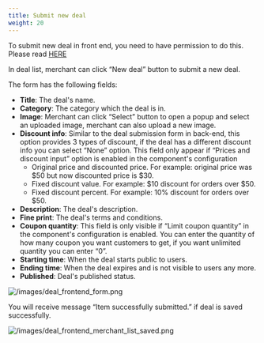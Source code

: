 ```yaml
---
title: Submit new deal
weight: 20
---
```

To submit new deal in front end, you need to have permission to do this. Please read [HERE](/configuration/permissions/)

In deal list, merchant can click “New deal” button to submit a new deal.

The form has the following fields:

*   **Title**: The deal's name.
*   **Category**: The category which the deal is in.
*   **Image**: Merchant can click “Select” button to open a popup and select an uploaded image, merchant can also upload a new image.
*   **Discount info**: Similar to the deal submission form in back-end, this option provides 3 types of discount, if the deal has a different discount info you can select “None” option. This field only appear if “Prices and discount input” option is enabled in the component's configuration
    *   Original price and discounted price. For example: original price was $50 but now discounted price is $30.
    *   Fixed discount value. For example: $10 discount for orders over $50.
    *   Fixed discount percent. For example: 10% discount for orders over $50.
*   **Description**: The deal's description.
*   **Fine print**: The deal's terms and conditions.
*   **Coupon quantity**: This field is only visible if “Limit coupon quantity” in the component's configuration is enabled. You can enter the quantity of how many coupon you want customers to get, if you want unlimited quantity you can enter “0”.
*   **Starting time**: When the deal starts public to users.
*   **Ending time**: When the deal expires and is not visible to users any more.
*   **Published**: Deal's published status.

![/images/deal_frontend_form.png](/images/deal_frontend_form.png)

You will receive message “Item successfully submitted.” if deal is saved successfully.

![/images/deal_frontend_merchant_list_saved.png](/images/deal_frontend_merchant_list_saved.png)
